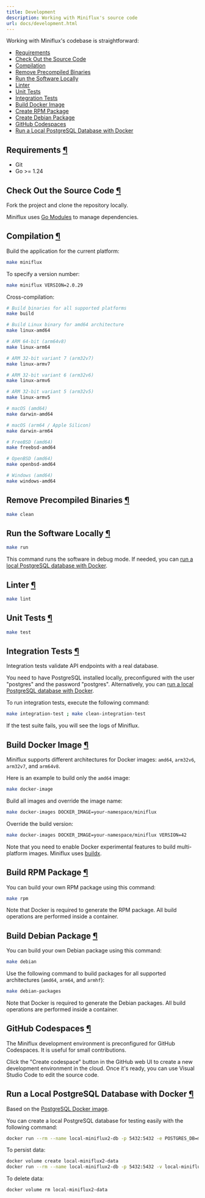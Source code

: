 ```yaml
---
title: Development
description: Working with Miniflux's source code
url: docs/development.html
---
```

Working with Miniflux's codebase is straightforward:

- [Requirements](#requirements)
- [Check Out the Source Code](#source-code)
- [Compilation](#compilation)
- [Remove Precompiled Binaries](#cleanup)
- [Run the Software Locally](#run)
- [Linter](#linter)
- [Unit Tests](#unit-tests)
- [Integration Tests](#integration-tests)
- [Build Docker Image](#docker-image)
- [Create RPM Package](#rpm)
- [Create Debian Package](#debian)
- [GitHub Codespaces](#github-codespaces)
- [Run a Local PostgreSQL Database with Docker](#postgresql-docker)

<h2 id="requirements">Requirements <a class="anchor" href="#requirements" title="Permalink">¶</a></h2>

- Git
- Go >= 1.24

<h2 id="source-code">Check Out the Source Code <a class="anchor" href="#source-code" title="Permalink">¶</a></h2>

Fork the project and clone the repository locally.

Miniflux uses [Go Modules](https://github.com/golang/go/wiki/Modules) to manage dependencies.

<h2 id="compilation">Compilation <a class="anchor" href="#compilation" title="Permalink">¶</a></h2>

Build the application for the current platform:

```bash
make miniflux
```

To specify a version number:

```bash
make miniflux VERSION=2.0.29
```

Cross-compilation:

```bash
# Build binaries for all supported platforms
make build

# Build Linux binary for amd64 architecture
make linux-amd64

# ARM 64-bit (arm64v8)
make linux-arm64

# ARM 32-bit variant 7 (arm32v7)
make linux-armv7

# ARM 32-bit variant 6 (arm32v6)
make linux-armv6

# ARM 32-bit variant 5 (arm32v5)
make linux-armv5

# macOS (amd64)
make darwin-amd64

# macOS (arm64 / Apple Silicon)
make darwin-arm64

# FreeBSD (amd64)
make freebsd-amd64

# OpenBSD (amd64)
make openbsd-amd64

# Windows (amd64)
make windows-amd64
```

<h2 id="cleanup">Remove Precompiled Binaries <a class="anchor" href="#cleanup" title="Permalink">¶</a></h2>

```bash
make clean
```

<h2 id="run">Run the Software Locally <a class="anchor" href="#run" title="Permalink">¶</a></h2>

```bash
make run
```

This command runs the software in debug mode. If needed, you can [run a local PostgreSQL database with Docker](#postgresql-docker).

<h2 id="linter">Linter <a class="anchor" href="#linter" title="Permalink">¶</a></h2>

```bash
make lint
```

<h2 id="unit-tests">Unit Tests <a class="anchor" href="#unit-tests" title="Permalink">¶</a></h2>

```bash
make test
```

<h2 id="integration-tests">Integration Tests <a class="anchor" href="#integration-tests" title="Permalink">¶</a></h2>

Integration tests validate API endpoints with a real database.

You need to have PostgreSQL installed locally, preconfigured with the user "postgres" and the password "postgres".
Alternatively, you can [run a local PostgreSQL database with Docker](#postgresql-docker).

To run integration tests, execute the following command:

```bash
make integration-test ; make clean-integration-test
```

If the test suite fails, you will see the logs of Miniflux.

<h2 id="docker-image">Build Docker Image <a class="anchor" href="#docker-image" title="Permalink">¶</a></h2>

Miniflux supports different architectures for Docker images: `amd64`, `arm32v6`, `arm32v7`, and `arm64v8`.

Here is an example to build only the `amd64` image:

```bash
make docker-image
```

Build all images and override the image name:

```bash
make docker-images DOCKER_IMAGE=your-namespace/miniflux
```

Override the build version:

```bash
make docker-images DOCKER_IMAGE=your-namespace/miniflux VERSION=42
```

Note that you need to enable Docker experimental features to build multi-platform images.
Miniflux uses [buildx](https://docs.docker.com/buildx/working-with-buildx/).

<h2 id="rpm">Build RPM Package <a class="anchor" href="#rpm" title="Permalink">¶</a></h2>

You can build your own RPM package using this command:

```bash
make rpm
```

Note that Docker is required to generate the RPM package.
All build operations are performed inside a container.

<h2 id="debian">Build Debian Package <a class="anchor" href="#debian" title="Permalink">¶</a></h2>

You can build your own Debian package using this command:

```bash
make debian
```

Use the following command to build packages for all supported architectures (`amd64`, `arm64`, and `armhf`):

```bash
make debian-packages
```

Note that Docker is required to generate the Debian packages.
All build operations are performed inside a container.

<h2 id="github-codespaces">GitHub Codespaces <a class="anchor" href="#github-codespaces" title="Permalink">¶</a></h2>

The Miniflux development environment is preconfigured for GitHub Codespaces.
It is useful for small contributions.

Click the "Create codespace" button in the GitHub web UI to create a new development environment in the cloud. Once it's ready, you can use Visual Studio Code to edit the source code.

<h2 id="postgresql-docker">Run a Local PostgreSQL Database with Docker <a class="anchor" href="#postgresql-docker" title="Permalink">¶</a></h2>

Based on the [PostgreSQL Docker image](https://hub.docker.com/_/postgres).

You can create a local PostgreSQL database for testing easily with the following command:

```bash
docker run --rm --name local-miniflux2-db -p 5432:5432 -e POSTGRES_DB=miniflux2 -e POSTGRES_USER=postgres -e POSTGRES_PASSWORD=postgres postgres
```

To persist data:

```bash
docker volume create local-miniflux2-data
docker run --rm --name local-miniflux2-db -p 5432:5432 -v local-miniflux2-data:/var/lib/postgresql/data -e POSTGRES_DB=miniflux2 -e POSTGRES_USER=postgres -e POSTGRES_PASSWORD=postgres postgres
```

To delete data:

```bash
docker volume rm local-miniflux2-data
```
